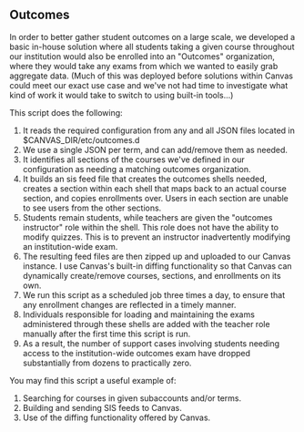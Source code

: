 ## Outcomes
In order to better gather student outcomes on a large scale, we developed a basic in-house solution where all students taking a given course throughout our institution would also be enrolled into an "Outcomes" organization, where they would take any exams from which we wanted to easily grab aggregate data. (Much of this was deployed before solutions within Canvas could meet our exact use case and we've not had time to investigate what kind of work it would take to switch to using built-in tools...)

This script does the following:
1. It reads the required configuration from any and all JSON files located in $CANVAS_DIR/etc/outcomes.d
2. We use a single JSON per term, and can add/remove them as needed.
3. It identifies all sections of the courses we've defined in our configuration as needing a matching outcomes organization.
4. It builds an sis feed file that creates the outcomes shells needed, creates a section within each shell that maps back to an actual course section, and copies enrollments over. Users in each section are unable to see users from the other sections.
5. Students remain students, while teachers are given the "outcomes instructor" role within the shell. This role does not have the ability to modify quizzes. This is to prevent an instructor inadvertently modifying an institution-wide exam.
6. The resulting feed files are then zipped up and uploaded to our Canvas instance. I use Canvas's built-in diffing functionality so that Canvas can dynamically create/remove courses, sections, and enrollments on its own.
7. We run this script as a scheduled job three times a day, to ensure that any enrollment changes are reflected in a timely manner.
8. Individuals responsible for loading and maintaining the exams administered through these shells are added with the teacher role manually after the first time this script is run.
8. As a result, the number of support cases involving students needing access to the institution-wide outcomes exam have dropped substantially from dozens to practically zero.

You may find this script a useful example of:
1. Searching for courses in given subaccounts and/or terms.
2. Building and sending SIS feeds to Canvas.
3. Use of the diffing functionality offered by Canvas.
